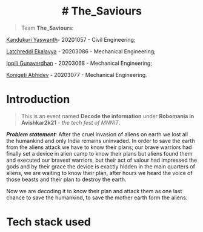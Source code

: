 <h1 align='center'># The_Saviours</h1>

> Team **The_Saviours**:

[Kandukuri Yaswanth](https://github.com/KANDUKURIYASWANTH)- 20201057 - Civil Engineering;

[Latchreddi Ekalavya](https://github.com/Ekalavya123) - 20203086 - Mechanical Engineering;

[Ippili Gunavardhan](https://github.com/GUNAVARDHAN8448) - 20203068 - Mechanical Engineering;

[Konigeti Abhidev](https://github.com/abhi-2307) - 20203077 - Mechanical Engineering.

# Introduction
> This is an event named **Decode the information** under **Robomania in Avishkar2k21** - _the tech fest of MNNIT_.

_**Problem statement**:_ After the cruel invasion of aliens on earth we lost all the humankind and only India remains uninvaded. In order to save the earth from the aliens attack we have to know their plans; our brave warriors had finally set a device in alien camp to know their plans but aliens found them and executed our bravest warriors, but their act of valour had impressed the gods and by their grace the device is exactly hidden in the main quarters of aliens, we are waiting to know their plan, after hours we heard the voice of those beasts and their plan to destroy the earth.

Now we are decoding it to know their plan and attack them as one last chance to save the humankind, to save the mother earth form the aliens.

# Tech stack used


